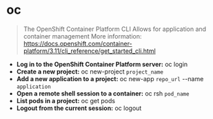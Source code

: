 # oc
> The OpenShift Container Platform CLI
> Allows for application and container management
> More information: <https://docs.openshift.com/container-platform/3.11/cli_reference/get_started_cli.html>
- **Log in to the OpenShift Container Platform server:**
oc login
- **Create a new project:**
oc new-project `project_name`
- **Add a new application to a project:**
oc new-app `repo_url` --name `application`
- **Open a remote shell session to a container:**
oc rsh `pod_name`
- **List pods in a project:**
oc get pods
- **Logout from the current session:**
oc logout
